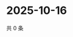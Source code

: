 # 2025-10-16

共 0 条

<!-- BEGIN ZHIHUVIDEO -->
<!-- 最后更新时间 Thu Oct 16 2025 17:13:14 GMT+0800 (China Standard Time) -->

<!-- END ZHIHUVIDEO -->
